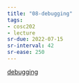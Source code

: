 ```yaml
---
title: "08-debugging"
tags: 
- cosc202 
- lecture
sr-due: 2022-07-15
sr-interval: 42
sr-ease: 250
---
```


[debugging](notes/debugging.md)

